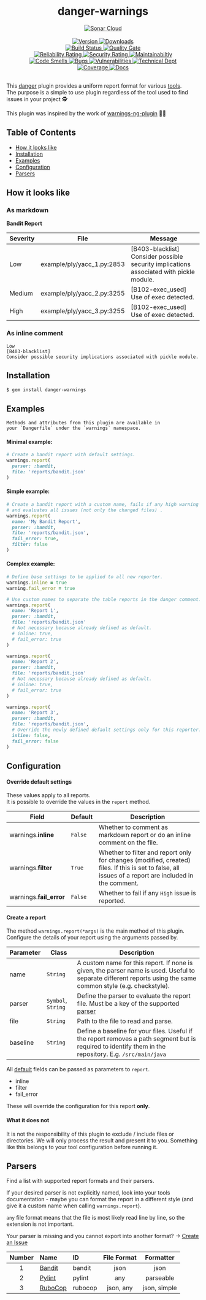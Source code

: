 <h1 align="center">danger-warnings</h1>

<div align="center">
  <!-- Sonar Cloud -->
  <a href="https://sonarcloud.io/dashboard?id=Kyaak_danger-warnings">
    <img src="https://sonarcloud.io/images/project_badges/sonarcloud-white.svg"
      alt="Sonar Cloud" />
  </a>
</div>

</br>

<div align="center">
  <!-- Version -->
  <a href="https://badge.fury.io/rb/danger-warnings">
    <img src="https://badge.fury.io/rb/danger-warnings.svg" alt="Version" />
  </a>
  <!-- Downloads -->
  <a href="https://badge.fury.io/rb/danger-warnings">
    <img src="https://img.shields.io/gem/dt/danger-warnings.svg" alt="Downloads" />
  </a>
</div>

<div align="center">
  <!-- Build Status -->
  <a href="https://travis-ci.org/Kyaak/danger-warnings">
    <img src="https://img.shields.io/travis/choojs/choo/master.svg"
      alt="Build Status" />
  </a>
  <!-- Quality Gate -->
  <a href="https://sonarcloud.io/dashboard?id=Kyaak_danger-warnings">
    <img src="https://sonarcloud.io/api/project_badges/measure?project=Kyaak_danger-warnings&metric=alert_status"
      alt="Quality Gate" />
  </a>
</div>

<div align="center">
  <!-- Reliability Rating -->
  <a href="https://sonarcloud.io/dashboard?id=Kyaak_danger-warnings">
    <img src="https://sonarcloud.io/api/project_badges/measure?project=Kyaak_danger-warnings&metric=reliability_rating"
      alt="Reliability Rating" />
  </a>
  <!-- Security Rating -->
  <a href="https://sonarcloud.io/dashboard?id=Kyaak_danger-warnings">
    <img src="https://sonarcloud.io/api/project_badges/measure?project=Kyaak_danger-warnings&metric=security_rating"
      alt="Security Rating" />
  </a>
  <!-- Maintainabiltiy -->
  <a href="https://sonarcloud.io/dashboard?id=Kyaak_danger-warnings">
    <img src="https://sonarcloud.io/api/project_badges/measure?project=Kyaak_danger-warnings&metric=sqale_rating"
      alt="Maintainabiltiy" />
  </a>
</div>

<div align="center">
  <!-- Code Smells -->
  <a href="https://sonarcloud.io/dashboard?id=Kyaak_danger-warnings">
    <img src="https://sonarcloud.io/api/project_badges/measure?project=Kyaak_danger-warnings&metric=code_smells"
      alt="Code Smells" />
  </a>
  <!-- Bugs -->
  <a href="https://sonarcloud.io/dashboard?id=Kyaak_danger-warnings">
    <img src="https://sonarcloud.io/api/project_badges/measure?project=Kyaak_danger-warnings&metric=bugs"
      alt="Bugs" />
  </a>
  <!-- Vulnerabilities -->
  <a href="https://sonarcloud.io/dashboard?id=Kyaak_danger-warnings">
    <img src="https://sonarcloud.io/api/project_badges/measure?project=Kyaak_danger-warnings&metric=vulnerabilities"
      alt="Vulnerabilities" />
  </a>
  <!-- Technical Dept -->
  <a href="https://sonarcloud.io/dashboard?id=Kyaak_danger-warnings">
    <img src="https://sonarcloud.io/api/project_badges/measure?project=Kyaak_danger-warnings&metric=sqale_index"
      alt="Technical Dept" />
  </a>
</div>

<div align="center">
  <!-- Coverage -->
  <a href="https://sonarcloud.io/dashboard?id=Kyaak_danger-warnings">
    <img src="https://sonarcloud.io/api/project_badges/measure?project=Kyaak_danger-warnings&metric=coverage"
      alt="Coverage" />
  </a>
  <!-- Docs -->
  <a href="http://inch-ci.org/github/Kyaak/danger-warnings">
    <img src="http://inch-ci.org/github/Kyaak/danger-warnings.svg?branch=master"
      alt="Docs" />
  </a>
</div>

</br>

This [danger](https://github.com/danger/danger) plugin provides a uniform report format for various [tools](#parsers). <br>
The purpose is a simple to use plugin regardless of the tool used to find issues in your project :detective:

This plugin was inspired by the work of [warnings-ng-plugin](https://github.com/jenkinsci/warnings-ng-plugin) :bowing_man:

## Table of Contents
- [How it looks like](#how-does-it-look)
- [Installation](#installation)
- [Examples](#examples)
- [Configuration](#configuration)
- [Parsers](#parsers)

## How it looks like

### As markdown
**Bandit Report**

Severity|File|Message
---|---|---
Low|example/ply/yacc_1.py:2853|[B403-blacklist] Consider possible security implications associated with pickle module.
Medium|example/ply/yacc_2.py:3255|[B102-exec_used] Use of exec detected.
High|example/ply/yacc_3.py:3255|[B102-exec_used] Use of exec detected.

### As inline comment
```text
Low
[B403-blacklist]
Consider possible security implications associated with pickle module.
```

## Installation

```bash
$ gem install danger-warnings
``` 

## Examples
```text
Methods and attributes from this plugin are available in 
your `Dangerfile` under the `warnings` namespace.
```

#### Minimal example:
```ruby
# Create a bandit report with default settings.
warnings.report(          
  parser: :bandit,
  file: 'reports/bandit.json'         
)
```

#### Simple example: 
```ruby
# Create a bandit report with a custom name, fails if any high warning exists 
# and evaluates all issues (not only the changed files) .
warnings.report( 
  name: 'My Bandit Report',            
  parser: :bandit,
  file: 'reports/bandit.json',
  fail_error: true,
  filter: false         
)
```

#### Complex example:
```ruby
# Define base settings to be applied to all new reporter.
warnings.inline = true
warning.fail_error = true

# Use custom names to separate the table reports in the danger comment. 
warnings.report(
  name: 'Report 1',          
  parser: :bandit,
  file: 'reports/bandit.json'
  # Not necessary because already defined as default.   
  # inline: true,
  # fail_error: true      
)

warnings.report( 
  name: 'Report 2',         
  parser: :bandit,
  file: 'reports/bandit.json'         
  # Not necessary because already defined as default.   
  # inline: true,
  # fail_error: true      
)

warnings.report( 
  name: 'Report 3',         
  parser: :bandit,
  file: 'reports/bandit.json',         
  # Override the newly defined default settings only for this reporter.   
  inline: false,
  fail_error: false      
)
```

## Configuration

#### Override default settings
These values apply to all reports. <br>
It is possible to override the values in the `report` method.

|Field|Default|Description|
|---|---|---|
|warnings.**inline**|`False`| Whether to comment as markdown report or do an inline comment on the file.
|warnings.**filter**|`True`| Whether to filter and report only for changes (modified, created) files. If this is set to false, all issues of a report are included in the comment.
|warnings.**fail_error**|`False`| Whether to fail if any `High` issue is reported.

#### Create a report
The method `warnings.report(*args)` is the main method of this plugin. <br>
Configure the details of your report using the arguments passed by.

|Parameter|Class|Description|
|---|---|---|
|name|`String`| A custom name for this report. If none is given, the parser name is used. Useful to separate different reports using the same common style (e.g. checkstyle).
|parser|`Symbol`, `String`| Define the parser to evaluate the report file. Must be a key of the supported [parser](#parsers)
|file|`String`| Path to the file to read and parse.
|baseline|`String`| Define a baseline for your files. Useful if the report removes a path segment but is required to identify them in the repository. E.g. `/src/main/java`

All [default](#override-default-settings) fields can be passed as parameters to `report`.
- inline
- filter
- fail_error

These will override the configuration for this report **only**.

#### What it does not
It is not the responsibility of this plugin to exclude / include files or directories. We will only process the result and present it to you.
Something like this belongs to your tool configuration before running it.

## Parsers

Find a list with supported report formats and their parsers. 

If your desired parser is not explicitly named, look into your tools documentation - maybe you can format 
the report in a different style (and give it a custom name when calling `warnings.report`). 

`any` file format means that the file is most likely read line by line, so the extension is not important.

Your parser is missing and you cannot export into another format? -> [Create an Issue](https://github.com/Kyaak/danger-warnings/issues) 

|Number|Name|ID|File Format|Formatter|
|:---:|:---|:---|:---:|:----:|
|1|[Bandit](https://github.com/PyCQA/bandit)|bandit|json|json
|2|[Pylint](https://github.com/PyCQA/pylint)|pylint|any|parseable
|3|[RuboCop](https://github.com/rubocop-hq/rubocop)|rubocop|json, any|json, simple
